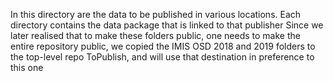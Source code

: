 In this directory are the data to be published in various locations. Each directory contains the data package that is linked to that publisher
Since we later realised that to make these folders public, one needs to make the entire repository public, we copied the IMIS OSD 2018 and 2019 folders to the top-level repo ToPublish, and will use that destination in preference to this one
